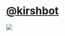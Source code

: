 # <a href="https://x.com/kirshbot">@kirshbot</a>
<img src="https://kirshbot.banast.as/assets/hero-image.fill.size_1248x702.v1755690341.jpg">
